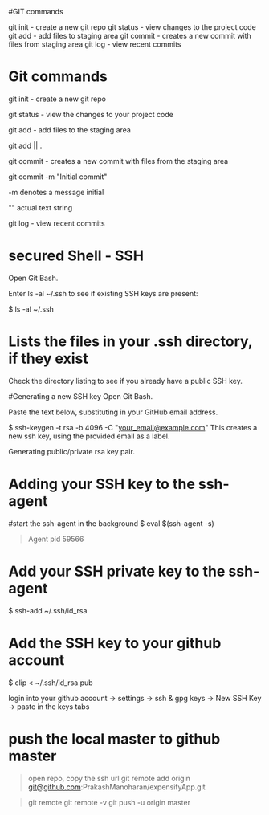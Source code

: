 #GIT commands

git init - create a new git repo
git status - view changes to the project code
git add - add files to staging area
git commit - creates a new commit with files from staging area
git log - view recent commits

# Git commands

git init - create a new git repo

git status - view the changes to your project code

git add - add files to the staging area

git add <filename> || .

git commit - creates a new commit with files from the staging area

git commit -m "Initial commit"

-m denotes a message initial

"" actual text string

git log - view recent commits

# secured Shell - SSH

Open Git Bash.

Enter ls -al ~/.ssh to see if existing SSH keys are present:

\$ ls -al ~/.ssh

# Lists the files in your .ssh directory, if they exist

Check the directory listing to see if you already have a public SSH key.

#Generating a new SSH key
Open Git Bash.

Paste the text below, substituting in your GitHub email address.

\$ ssh-keygen -t rsa -b 4096 -C "your_email@example.com"
This creates a new ssh key, using the provided email as a label.

Generating public/private rsa key pair.

# Adding your SSH key to the ssh-agent

#start the ssh-agent in the background
$ eval $(ssh-agent -s)

> Agent pid 59566

# Add your SSH private key to the ssh-agent

\$ ssh-add ~/.ssh/id_rsa

# Add the SSH key to your github account

\$ clip < ~/.ssh/id_rsa.pub

login into your github account -> settings -> ssh & gpg keys -> New SSH Key -> paste in the keys tabs

# push the local master to github master

> open repo, copy the ssh url
> git remote add origin git@github.com:PrakashManoharan/expensifyApp.git

> git remote
> git remote -v
> git push -u origin master